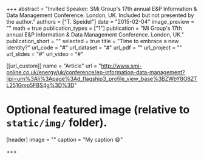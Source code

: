 +++
abstract = "Invited Speaker: SMi Group's 17th annual E&P Information & Data Management Conference. London, UK. Included but not presented by the author."
authors = ["T. Speidel"]
date = "2015-02-04"
image_preview = ""
math = true
publication_types = ["1"]
publication = "Mi Group's 17th annual E&P Information & Data Management Conference. London, UK."
publication_short = ""
selected = true
title = "Time to embrace a new identity?"
url_code = "#"
url_dataset = "#"
url_pdf = ""
url_project = ""
url_slides = "#"
url_video = "#"

[[url_custom]]
name = "Article"
url = "http://www.smi-online.co.uk/energy/uk/conference/ep-information-data-management?lipi=urn%3Ali%3Apage%3Ad_flagship3_profile_view_base%3BZWbY8O8ZTL251Gmp5FBS4g%3D%3D"

# Optional featured image (relative to `static/img/` folder).
[header]
image = ""
caption = "My caption :smile:"

+++

